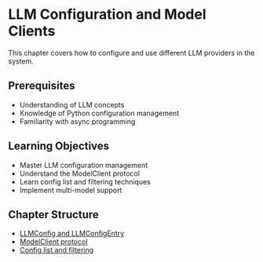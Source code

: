 # LLM Configuration and Model Clients

This chapter covers how to configure and use different LLM providers in the system.

## Prerequisites

- Understanding of LLM concepts
- Knowledge of Python configuration management
- Familiarity with async programming

## Learning Objectives

- Master LLM configuration management
- Understand the ModelClient protocol
- Learn config list and filtering techniques
- Implement multi-model support

## Chapter Structure

* [LLMConfig and LLMConfigEntry](/llm-configuration-and-model-clients/llmconfig-and-llmconfigentry.html)
* [ModelClient protocol](/llm-configuration-and-model-clients/modelclient-protocol.html)
* [Config list and filtering](/llm-configuration-and-model-clients/config-list-and-filtering.html)

